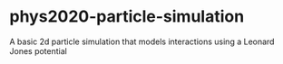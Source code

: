 # phys2020-particle-simulation
A basic 2d particle simulation that models interactions using a Leonard Jones potential
